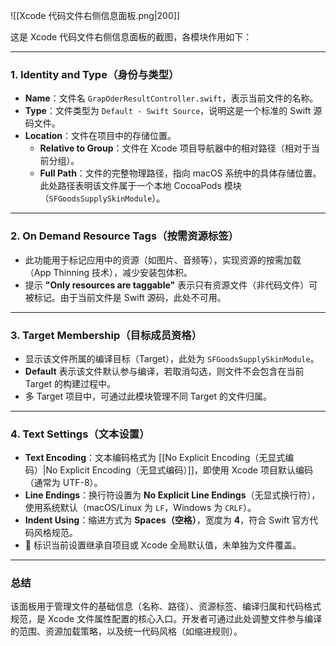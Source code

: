 
![[Xcode 代码文件右侧信息面板.png|200]]

这是 Xcode 代码文件右侧信息面板的截图，各模块作用如下：

---

### **1. Identity and Type（身份与类型）**
- **Name**：文件名 `GrapOderResultController.swift`，表示当前文件的名称。
- **Type**：文件类型为 `Default - Swift Source`，说明这是一个标准的 Swift 源码文件。
- **Location**：文件在项目中的存储位置。
  - **Relative to Group**：文件在 Xcode 项目导航器中的相对路径（相对于当前分组）。
  - **Full Path**：文件的完整物理路径，指向 macOS 系统中的具体存储位置。此处路径表明该文件属于一个本地 CocoaPods 模块（`SFGoodsSupplySkinModule`）。

---

### **2. On Demand Resource Tags（按需资源标签）**
- 此功能用于标记应用中的资源（如图片、音频等），实现资源的按需加载（App Thinning 技术），减少安装包体积。
- 提示 **"Only resources are taggable"** 表示只有资源文件（非代码文件）可被标记。由于当前文件是 Swift 源码，此处不可用。

---

### **3. Target Membership（目标成员资格）**
- 显示该文件所属的编译目标（Target），此处为 `SFGoodsSupplySkinModule`。
- **Default** 表示该文件默认参与编译，若取消勾选，则文件不会包含在当前 Target 的构建过程中。
- 多 Target 项目中，可通过此模块管理不同 Target 的文件归属。

---

### **4. Text Settings（文本设置）**
- **Text Encoding**：文本编码格式为 [[No Explicit Encoding（无显式编码）|No Explicit Encoding（无显式编码）]]，即使用 Xcode 项目默认编码（通常为 UTF-8）。
- **Line Endings**：换行符设置为 **No Explicit Line Endings**（无显式换行符），使用系统默认（macOS/Linux 为 `LF`，Windows 为 `CRLF`）。
- **Indent Using**：缩进方式为 **Spaces（空格）**，宽度为 **4**，符合 Swift 官方代码风格规范。
- 🌟️ 标识当前设置继承自项目或 Xcode 全局默认值，未单独为文件覆盖。

---

### **总结**
该面板用于管理文件的基础信息（名称、路径）、资源标签、编译归属和代码格式规范，是 Xcode 文件属性配置的核心入口。开发者可通过此处调整文件参与编译的范围、资源加载策略，以及统一代码风格（如缩进规则）。